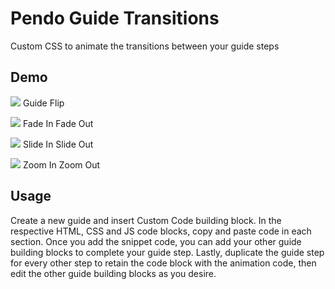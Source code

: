 # Pendo Guide Transitions

Custom CSS to animate the transitions between your guide steps

## Demo

![](flipAnimation.gif)
Guide Flip

![](fadeInAnimation.gif)
Fade In Fade Out

![](slideInAnimation.gif)
Slide In Slide Out

![](zoomInAnimation.gif)
Zoom In Zoom Out

## Usage

Create a new guide and insert Custom Code building block. In the respective HTML, CSS and JS code blocks, copy and paste code in each section. Once you add the snippet code, you can add your other guide building blocks to complete your guide step. Lastly, duplicate the guide step for every other step to retain the code block with the animation code, then edit the other guide building blocks as you desire.

